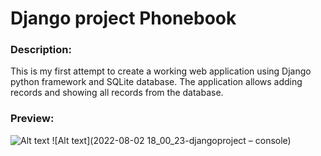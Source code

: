 # Django project Phonebook

### Description:
This is my first attempt to create a working web application using Django python framework and SQLite database. The application allows adding records and showing all records from the database.

### Preview:

![Alt text](https://github.com/mi6oo6im/my_python_training/blob/main/training_projects/django_project_phonebook/2022-08-02%2017_59_23-Phonebook.png)
![Alt text](2022-08-02 18_00_23-djangoproject – console)
